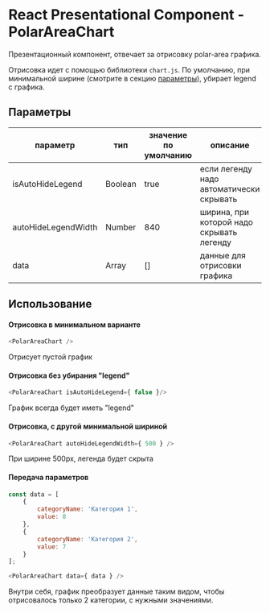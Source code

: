 # React Presentational Component - PolarAreaChart

Презентационный компонент, отвечает за отрисовку polar-area графика.

Отрисовка идет с помощью библиотеки `chart.js`. По умолчанию, при минимальной ширине
(смотрите в секцию [параметры](#Параметры)), убирает legend с графика.

## Параметры

| параметр            | тип     | значение по умолчанию | описание                                  |
|---------------------|---------|-----------------------|-------------------------------------------|
| isAutoHideLegend    | Boolean | true                  | если легенду надо автоматически скрывать  |
| autoHideLegendWidth | Number  | 840                   | ширина, при которой надо скрывать легенду |
| data                | Array   | []                    | данные для отрисовки графика              |

## Использование

#### Отрисовка в минимальном варианте
```javascript
<PolarAreaChart />
```
Отрисует пустой график

#### Отрисовка без убирания "legend"
```javascript
<PolarAreaChart isAutoHideLegend={ false }/>
```
График всегда будет иметь "legend"

#### Отрисовка, с другой минимальной шириной
```javascript
<PolarAreaChart autoHideLegendWidth={ 500 } />
```
При ширине 500px, легенда будет скрыта


#### Передача параметров
```javascript
const data = [
    {
        categoryName: 'Категория 1',
        value: 8
    },
    {
        categoryName: 'Категория 2',
        value: 7
    }
];

<PolarAreaChart data={ data } />
```
Внутри себя, график преобразует данные таким видом, чтобы отрисовалось только 2 категории, с нужными значениями.

